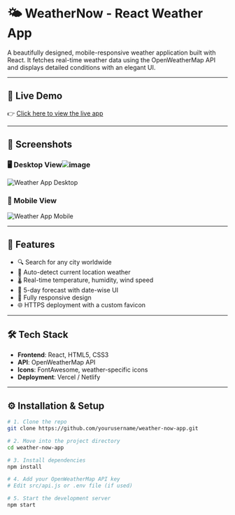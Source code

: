 # 🌤️ WeatherNow - React Weather App

A beautifully designed, mobile-responsive weather application built with React. It fetches real-time weather data using the OpenWeatherMap API and displays detailed conditions with an elegant UI.

---

## 🚀 Live Demo

👉 [Click here to view the live app](https://weather-now-indol-eight.vercel.app/)

---

## 📸 Screenshots

### 🖥️ Desktop View![image](https://github.com/user-attachments/assets/716b9106-7df7-423c-9b34-277aa36b4008)

![Weather App Desktop](./screenshots/desktop.png)

### 📱 Mobile View
![Weather App Mobile](./screenshots/mobile.png)

---

## 🌟 Features

- 🔍 Search for any city worldwide
- 📍 Auto-detect current location weather
- 🌡️ Real-time temperature, humidity, wind speed
- 📆 5-day forecast with date-wise UI
- 📱 Fully responsive design
- 🌐 HTTPS deployment with a custom favicon

---

## 🛠️ Tech Stack

- **Frontend**: React, HTML5, CSS3
- **API**: OpenWeatherMap API
- **Icons**: FontAwesome, weather-specific icons
- **Deployment**: Vercel / Netlify

---

## ⚙️ Installation & Setup

```bash
# 1. Clone the repo
git clone https://github.com/yourusername/weather-now-app.git

# 2. Move into the project directory
cd weather-now-app

# 3. Install dependencies
npm install

# 4. Add your OpenWeatherMap API key
# Edit src/api.js or .env file (if used)

# 5. Start the development server
npm start
